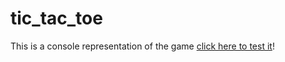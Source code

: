 # tic_tac_toe
This is a console representation of the game
<a href="https://replit.com/@DimitrArabadzhi/tictaetoe?v=1"> click here to test it</a>!
